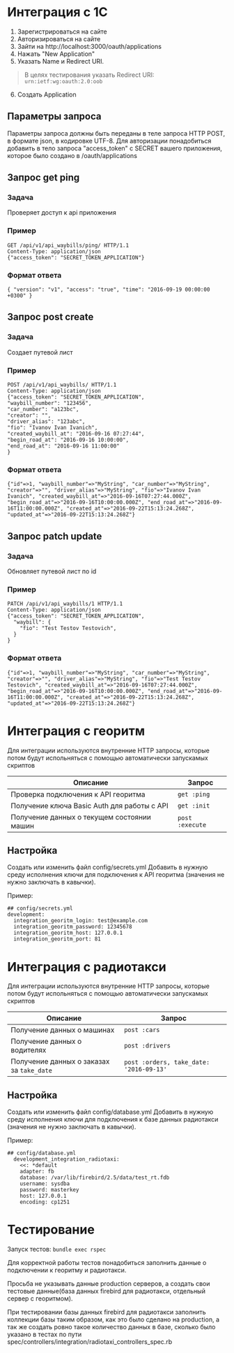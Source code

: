 # Интеграция с 1С
1. Зарегистрироваться на сайте
2. Авторизироваться на сайте
3. Зайти на http://localhost:3000/oauth/applications
4. Нажать "New Application"
5. Указать Name и Redirect URI.
 > В целях тестирования указать Redirect URI: `urn:ietf:wg:oauth:2.0:oob`

6. Создать Application

## Параметры запроса

Параметры запроса должны быть переданы в теле запроса HTTP POST, в формате json, в
кодировке UTF-8. Для авторизации понадобиться добавить в тело запроса "access_token" с SECRET вашего приложения, которое было создано в /oauth/applications

## Запрос get ping

### Задача

Проверяет доступ к api приложения

### Пример
```
GET /api/v1/api_waybills/ping/ HTTP/1.1
Content-Type: application/json
{"access_token": "SECRET_TOKEN_APPLICATION"}
```

### Формат ответа

`{ "version": "v1", "access": "true", "time": "2016-09-19 00:00:00 +0300" }`

## Запрос post create

### Задача

Создает путевой лист

### Пример
```
POST /api/v1/api_waybills/ HTTP/1.1
Content-Type: application/json
{"access_token": "SECRET_TOKEN_APPLICATION",
"waybill_number": "123456",
"car_number": "a123bc",
"creator": "",
"driver_alias": "123abc",
"fio": "Ivanov Ivan Ivanich",
"created_waybill_at": "2016-09-16 07:27:44",
"begin_road_at": "2016-09-16 10:00:00",
"end_road_at": "2016-09-16 11:00:00"
}
```

### Формат ответа

`{"id"=>1, "waybill_number"=>"MyString", "car_number"=>"MyString", "creator"=>"", "driver_alias"=>"MyString", "fio"=>"Ivanov Ivan Ivanich", "created_waybill_at"=>"2016-09-16T07:27:44.000Z", "begin_road_at"=>"2016-09-16T10:00:00.000Z", "end_road_at"=>"2016-09-16T11:00:00.000Z", "created_at"=>"2016-09-22T15:13:24.268Z", "updated_at"=>"2016-09-22T15:13:24.268Z"}`

## Запрос patch update

### Задача

Обновляет путевой лист по id

### Пример
```
PATCH /api/v1/api_waybills/1 HTTP/1.1
Content-Type: application/json
{"access_token": "SECRET_TOKEN_APPLICATION",
  "waybill": {
    "fio": "Test Testov Testovich",
  }
}
```

### Формат ответа

`{"id"=>1, "waybill_number"=>"MyString", "car_number"=>"MyString", "creator"=>"", "driver_alias"=>"MyString", "fio"=>"Test Testov Testovich", "created_waybill_at"=>"2016-09-16T07:27:44.000Z", "begin_road_at"=>"2016-09-16T10:00:00.000Z", "end_road_at"=>"2016-09-16T11:00:00.000Z", "created_at"=>"2016-09-22T15:13:24.268Z", "updated_at"=>"2016-09-22T15:13:24.268Z"}`

# Интеграция с георитм

Для интеграции используются внутренние HTTP запросы, которые потом будут испольняться с помощью автоматически запускамых скриптов

Описание | Запрос
------------------------------------------- | -------------
Проверка подключения к API георитма         | `get :ping`
Получение ключа Basic Auth для работы с API | `get :init`
Получение данных о текущем состоянии машин  | `post :execute`


## Настройка

Создать или изменить файл config/secrets.yml
Добавить в нужную среду исполнения ключи для подключения к API георитма (значения не нужно заключать в кавычки).

Пример:

```
## config/secrets.yml
development:
  integration_georitm_login: test@example.com
  integration_georitm_password: 12345678
  integration_georitm_host: 127.0.0.1
  integration_georitm_port: 81
```

# Интеграция с радиотакси

Для интеграции используются внутренние HTTP запросы, которые потом будут испольняться с помощью автоматически запускамых скриптов

Описание | Запрос
------------------------------------------ | -------------
Получение данных о машинах                 | `post :cars`
Получение данных о водителях               | `post :drivers`
Получение данных о заказах за `take_date`  | `post :orders, take_date: '2016-09-13'`


## Настройка

Создать или изменить файл config/database.yml
Добавить в нужную среду исполнения ключи для подключения к базе данных радиотакси (значения не нужно заключать в кавычки).

Пример:

```
## config/database.yml
  development_integration_radiotaxi:
    <<: *default
    adapter: fb
    database: /var/lib/firebird/2.5/data/test_rt.fdb
    username: sysdba
    password: masterkey
    host: 127.0.0.1
    encoding: cp1251
```

# Тестирование

Запуск тестов: `bundle exec rspec`

Для корректной работы тестов понадобиться заполнить данные о подключении к георитму и радиотакси.

Просьба не указывать данные production серверов, а создать свои тестовые данные(база данных firebird для радиотакси, отдельный сервер с георитмом).

При тестировании базы данных firebird для радиотакси заполнить коллекции базы таким образом, как это было сделано на production, а так же создать ровно такое количество данных в базе, сколько было указано в тестах по пути spec/controllers/integration/radiotaxi_controllers_spec.rb